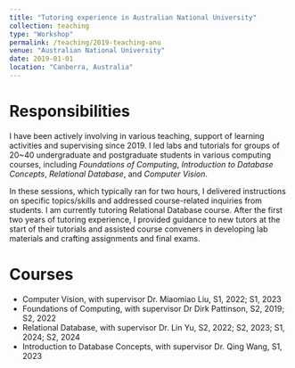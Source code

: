 ```yaml
---
title: "Tutoring experience in Australian National University"
collection: teaching
type: "Workshop"
permalink: /teaching/2019-teaching-anu
venue: "Australian National University"
date: 2019-01-01
location: "Canberra, Australia"
---
```


Responsibilities
======
I have been actively involving in various teaching, support of learning activities and supervising since 2019. I led labs and tutorials for groups of 20~40 undergraduate and 
postgraduate students in various computing courses, including *Foundations of Computing*, *Introduction to Database 
Concepts*, *Relational Database*, and *Computer Vision*. 

In these sessions, which typically ran for two hours, I delivered
instructions on specific topics/skills and addressed course-related inquiries from students. I am currently tutoring Relational 
Database course. After the first two years of tutoring experience, I provided guidance to new tutors at the start of their 
tutorials and assisted course conveners in developing lab materials and crafting assignments and final exams.

Courses
======
* Computer Vision, with supervisor Dr. Miaomiao Liu, S1, 2022; S1, 2023
* Foundations of Computing, with supervisor Dr Dirk Pattinson, S2, 2019; S2, 2022
* Relational Database, with supervisor Dr. Lin Yu, S2, 2022; S2, 2023; S1, 2024; S2, 2024
* Introduction to Database Concepts, with supervisor Dr. Qing Wang, S1, 2023
